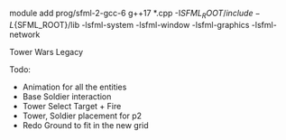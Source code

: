 module add prog/sfml-2-gcc-6
g++17 *.cpp -I${SFML_ROOT}/include -L${SFML_ROOT}/lib -lsfml-system -lsfml-window -lsfml-graphics -lsfml-network

Tower Wars Legacy

 Todo: 
-	Animation for all the entities
-	Base Soldier interaction
-	Tower Select Target + Fire
-	Tower, Soldier placement for p2
-	Redo Ground to fit in the new grid 
	
